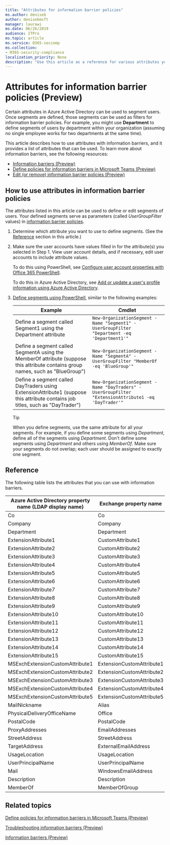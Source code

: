 ```yaml
---
title: "Attributes for information barrier policies"
ms.author: deniseb
author: denisebmsft
manager: laurawi
ms.date: 06/26/2019
audience: ITPro
ms.topic: article
ms.service: O365-seccomp
ms.collection:
- M365-security-compliance
localization_priority: None
description: "Use this article as a reference for various attributes you can use in information barrier policies."
---
```


# Attributes for information barrier policies (Preview)

Certain attributes in Azure Active Directory can be used to segment users. Once segments are defined, those segments can be used as filters for information barrier policies. For example, you might use **Department** to define segments of users by department within your organization (assuming no single employee works for two departments at the same time). 

This article describes how to use attributes with information barriers, and it provides a list of attributes that can be used. To learn more about information barriers, see the following resources:
- [Information barriers (Preview)](information-barriers.md)
- [Define policies for information barriers in Microsoft Teams (Preview)](information-barriers-policies.md)
- [Edit (or remove) information barrier policies (Preview)](information-barriers-edit-segments-policies.md.md)

## How to use attributes in information barrier policies

The attributes listed in this article can be used to define or edit segments of users. Your defined segments serve as parameters (called *UserGroupFilter* values) in [information barrier policies](information-barriers-policies.md).

1. Determine which attribute you want to use to define segments. (See the [Reference](#reference) section in this article.)

2. Make sure the user accounts have values filled in for the attribute(s) you selected in Step 1. View user account details, and if necessary, edit user accounts to include attribute values. 

    To do this using PowerShell, see [Configure user account properties with Office 365 PowerShell](https://docs.microsoft.com/office365/enterprise/powershell/configure-user-account-properties-with-office-365-powershell).

    To do this in Azure Active Directory, see [Add or update a user's profile information using Azure Active Directory](https://docs.microsoft.com/azure/active-directory/fundamentals/active-directory-users-profile-azure-portal).

3. [Define segments using PowerShell](information-barriers-policies.md#define-segments-using-powershell), similar to the following examples:

    |Example  |Cmdlet  |
    |---------|---------|
    |Define a segment called Segment1 using the Department attribute     | `New-OrganizationSegment -Name "Segment1" -UserGroupFilter "Department -eq 'Department1'"`        |
    |Define a segment called SegmentA using the MemberOf attribute (suppose this attribute contains group names, such as "BlueGroup")     | `New-OrganizationSegment -Name "SegmentA" -UserGroupFilter "MemberOf -eq 'BlueGroup'"`        |
    |Define a segment called DayTraders using ExtensionAttribute1 (suppose this attribute contains job titles, such as "DayTrader")|`New-OrganizationSegment -Name "DayTraders" -UserGroupFilter "ExtensionAttribute1 -eq 'DayTrader'"` |

    > [!TIP]
    > When you define segments, use the same attribute for all your segments. For example, if you define some segments using *Department*, define all of the segments using *Department*. Don't define some segments using *Department* and others using *MemberOf*. Make sure your segments do not overlap; each user should be assigned to exactly one segment. 

## Reference

The following table lists the attributes that you can use with information barriers.

|Azure Active Directory property name (LDAP display name)  |Exchange property name  |
|---------|---------|
|Co       | Co        |
|Company     |Company         |
|Department     |Department         |
|ExtensionAttribute1 |CustomAttribute1  |
|ExtensionAttribute2 |CustomAttribute2  |
|ExtensionAttribute3 |CustomAttribute3  |
|ExtensionAttribute4 |CustomAttribute4  |
|ExtensionAttribute5 |CustomAttribute5  |
|ExtensionAttribute6 |CustomAttribute6  |
|ExtensionAttribute7 |CustomAttribute7  |
|ExtensionAttribute8 |CustomAttribute8  |
|ExtensionAttribute9 |CustomAttribute9  |
|ExtensionAttribute10 |CustomAttribute10  |
|ExtensionAttribute11 |CustomAttribute11  |
|ExtensionAttribute12 |CustomAttribute12  |
|ExtensionAttribute13 |CustomAttribute13  |
|ExtensionAttribute14 |CustomAttribute14  |
|ExtensionAttribute15 |CustomAttribute15  |
|MSExchExtensionCustomAttribute1 |ExtensionCustomAttribute1 |
|MSExchExtensionCustomAttribute2 |ExtensionCustomAttribute2 |
|MSExchExtensionCustomAttribute3 |ExtensionCustomAttribute3 |
|MSExchExtensionCustomAttribute4 |ExtensionCustomAttribute4 |
|MSExchExtensionCustomAttribute5 |ExtensionCustomAttribute5 |
|MailNickname |Alias |
|PhysicalDeliveryOfficeName |Office |
|PostalCode |PostalCode |
|ProxyAddresses |EmailAddresses |
|StreetAddress |StreetAddress |
|TargetAddress |ExternalEmailAddress |
|UsageLocation |UsageLocation |
|UserPrincipalName	|UserPrincipalName	|
|Mail	|WindowsEmailAddress	|
|Description	|Description	|
|MemberOf	|MemberOfGroup	|

## Related topics

[Define policies for information barriers in Microsoft Teams (Preview)](information-barriers-policies.md)

[Troubleshooting information barriers (Preview)](information-barriers-troubleshooting.md)

[Information barriers (Preview)](information-barriers.md)



